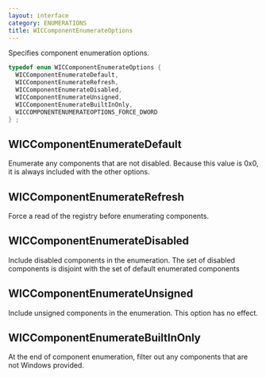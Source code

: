 ```yaml
---
layout: interface
category: ENUMERATIONS
title: WICComponentEnumerateOptions
---
```


Specifies component enumeration options.

```cpp
typedef enum WICComponentEnumerateOptions {
  WICComponentEnumerateDefault,
  WICComponentEnumerateRefresh,
  WICComponentEnumerateDisabled,
  WICComponentEnumerateUnsigned,
  WICComponentEnumerateBuiltInOnly,
  WICCOMPONENTENUMERATEOPTIONS_FORCE_DWORD
} ;
```

## WICComponentEnumerateDefault

Enumerate any components that are not disabled. Because this value is 0x0, it is always included with the other options.

## WICComponentEnumerateRefresh

Force a read of the registry before enumerating components.

## WICComponentEnumerateDisabled

Include disabled components in the enumeration.
The set of disabled components is disjoint with the set of default enumerated components

## WICComponentEnumerateUnsigned

Include unsigned components in the enumeration.
This option has no effect.

## WICComponentEnumerateBuiltInOnly

At the end of component enumeration, filter out any components that are not Windows provided.
